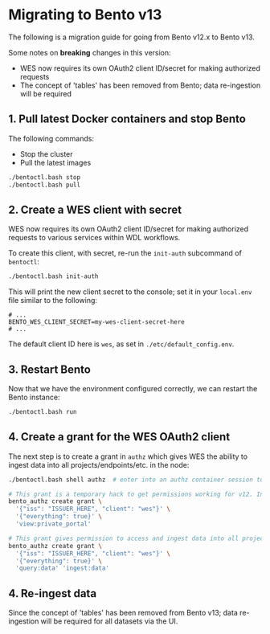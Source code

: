 # Migrating to Bento v13

The following is a migration guide for going from Bento v12.x to Bento v13.

Some notes on **breaking** changes in this version:

* WES now requires its own OAuth2 client ID/secret for making authorized requests
* The concept of 'tables' has been removed from Bento; data re-ingestion will be required


## 1. Pull latest Docker containers and stop Bento

The following commands:

* Stop the cluster
* Pull the latest images


```bash
./bentoctl.bash stop
./bentoctl.bash pull
```


## 2. Create a WES client with secret

WES now requires its own OAuth2 client ID/secret for making authorized requests
to various services within WDL workflows. 

To create this client, with secret, re-run the `init-auth` subcommand of `bentoctl`:

```bash
./bentoctl.bash init-auth
```

This will print the new client secret to the console; set it in your `local.env` file
similar to the following:

```
# ...
BENTO_WES_CLIENT_SECRET=my-wes-client-secret-here
# ...
```

The default client ID here is `wes`, as set in `./etc/default_config.env`.


## 3. Restart Bento

Now that we have the environment configured correctly, we can restart the 
Bento instance:

```bash
./bentoctl.bash run
```


## 4. Create a grant for the WES OAuth2 client

The next step is to create a grant in `authz` which gives WES the ability
to ingest data into all projects/endpoints/etc. in the node:

```bash
./bentoctl.bash shell authz  # enter into an authz container session to create the grant

# This grant is a temporary hack to get permissions working for v12. In the future, it should be removed.
bento_authz create grant \
  '{"iss": "ISSUER_HERE", "client": "wes"}' \
  '{"everything": true}' \
  'view:private_portal'

# This grant gives permission to access and ingest data into all projects
bento_authz create grant \
  '{"iss": "ISSUER_HERE", "client": "wes"}' \
  '{"everything": true}' \
  'query:data' 'ingest:data'
```


## 4. Re-ingest data

Since the concept of 'tables' has been removed from Bento v13; 
data re-ingestion will be required for all datasets via the UI.
